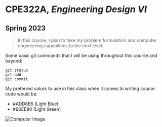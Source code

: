 # CPE322A, *Engineering Design VI*
## **Spring 2023**
> In this course, I plan to take my problem formulation and computer engineering capabilities to the next level.

Some basic git commands that I will be using throughout this course and beyond:

```
git status
git add
git commit

```
My preferred colors to use in this class when it comes to writing source code would be:
- #ADD8E6 (Light Blue)
- #90EE90 (Light Green)

![Computer Image](https://www.luc.edu/media/lucedu/engineering/Comp%20ENGR%20specialization%20page%20CROPPED.jpg)
